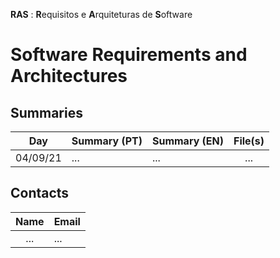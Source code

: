 **RAS** : **R**equisitos e **A**rquiteturas de **S**oftware
# Software Requirements and Architectures

## Summaries

| Day | Summary (PT)| Summary (EN)| File(s)|
| :------:| :-----------| :-----------| :-----------:|
| 04/09/21 | ... | ... | ... |


## Contacts

| Name | Email |
| :------:| :-----------|
| ... | ... |